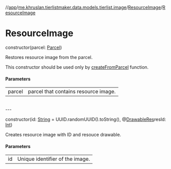 //[app](../../../index.md)/[me.khruslan.tierlistmaker.data.models.tierlist.image](../index.md)/[ResourceImage](index.md)/[ResourceImage](-resource-image.md)

# ResourceImage

constructor(parcel: [Parcel](https://developer.android.com/reference/kotlin/android/os/Parcel.html))

Restores resource image from the parcel.

This constructor should be used only by [createFromParcel](-c-r-e-a-t-o-r/create-from-parcel.md) function.

#### Parameters

| | |
|---|---|
| parcel | parcel that contains resource image. |
<br>
---
<br>

constructor(id: [String](https://kotlinlang.org/api/latest/jvm/stdlib/kotlin/-string/index.html) = UUID.randomUUID().toString(), @[DrawableRes](https://developer.android.com/reference/kotlin/androidx/annotation/DrawableRes.html)resId: [Int](https://kotlinlang.org/api/latest/jvm/stdlib/kotlin/-int/index.html))

Creates resource image with ID and resouce drawable.

#### Parameters

| | |
|---|---|
| id | Unique identifier of the image. |
